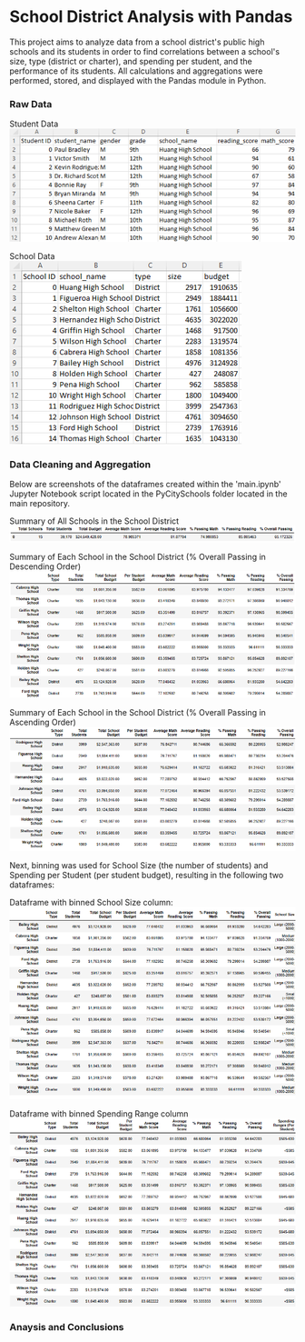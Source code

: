 # School District Analysis with Pandas
This project aims to analyze data from a school district's public high schools and its students in order to find correlations between a school's size, type (district or charter), and spending per student, and the performance of its students. All calculations and aggregations were performed, stored, and displayed with the Pandas module in Python.

<h3>Raw Data</h3>

Student Data <br>
![](screenshots/student_data.png)<br>

School Data <br>
![](screenshots/school_data.png)<br>

<h3>Data Cleaning and Aggregation</h3>
Below are screenshots of the dataframes created within the 'main.ipynb' Jupyter Notebook script located in the PyCitySchools folder located in the main repository.

Summary of All Schools in the School District<br>
![](screenshots/district_summary.png)<br/>

Summary of Each School in the School District (% Overall Passing in Descending Order)
![](screenshots/best_schools.png)<br/>

Summary of Each School in the School District (% Overall Passing in Ascending Order)
![](screenshots/worst_schools.png)<br/>

Next, binning was used for School Size (the number of students) and Spending per Student (per student budget), resulting in the following two dataframes:<br>

Dataframe with binned School Size column:<br>
![](screenshots/binned_size.png)<br/>

Dataframe with binned Spending Range column<br>
![](screenshots/binned_spending.png)<br/>
















<h3>Anaysis and Conclusions</h3>

